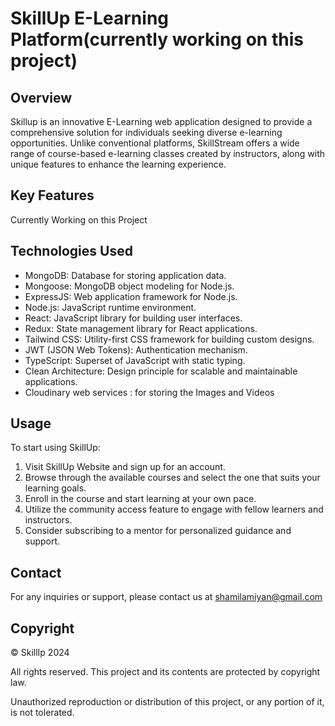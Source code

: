 # SkillUp E-Learning Platform(currently working on this project)

## Overview
Skillup is an innovative E-Learning web application designed to provide a comprehensive solution for individuals seeking diverse e-learning opportunities. Unlike conventional platforms, SkillStream offers a wide range of course-based e-learning classes created by instructors, along with unique features to enhance the learning experience.
## Key Features

Currently Working on this Project

## Technologies Used
- MongoDB: Database for storing application data.
- Mongoose: MongoDB object modeling for Node.js.
- ExpressJS: Web application framework for Node.js.
- Node.js: JavaScript runtime environment.
- React: JavaScript library for building user interfaces.
- Redux: State management library for React applications.
- Tailwind CSS: Utility-first CSS framework for building custom designs.
- JWT (JSON Web Tokens): Authentication mechanism.
- TypeScript: Superset of JavaScript with static typing.
- Clean Architecture: Design principle for scalable and maintainable applications.
- Cloudinary web services : for storing the Images and Videos
  
## Usage
To start using SkillUp:
1. Visit SkillUp Website and sign up for an account.
2. Browse through the available courses and select the one that suits your learning goals.
3. Enroll in the course and start learning at your own pace.
4. Utilize the community access feature to engage with fellow learners and instructors.
5. Consider subscribing to a mentor for personalized guidance and support.

## Contact
For any inquiries or support, please contact us at shamilamiyan@gmail.com


## Copyright
© SkillIp 2024

All rights reserved. This project and its contents are protected by copyright law.

Unauthorized reproduction or distribution of this project, or any portion of it, is not tolerated.
